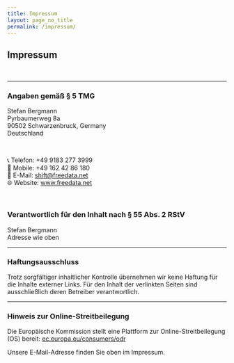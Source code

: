 ```yaml
---
title: Impressum
layout: page_no_title
permalink: /impressum/
---
```


<section class="legal">
  <h2>Impressum</h2>
  <br>

  <hr/>

  <h3>Angaben gemäß § 5 TMG</h3>
  <p>
    Stefan Bergmann <br/>
    Pyrbaumerweg 8a <br/>
    90502 Schwarzenbruck, Germany <br/>
    Deutschland
  </p>

<br>
  <p>
    📞 Telefon: +49 9183 277 3999 <br>
    📱 Mobile: +49 162 42 86 180 <br/>
    📧 E-Mail: <a href="mailto:shift@freedata.net">shift@freedata.net</a> <br/>
    🌐 Website: <a href="https://www.freedata.net">www.freedata.net</a>
  </p>

<br>
  <h3>Verantwortlich für den Inhalt nach § 55 Abs. 2 RStV</h3>
  <p>
    Stefan Bergmann <br/>
    Adresse wie oben
  </p>

  <hr/>
  <h3>Haftungsausschluss</h3>
  <p>
    Trotz sorgfältiger inhaltlicher Kontrolle übernehmen wir keine Haftung für die Inhalte externer Links. 
    Für den Inhalt der verlinkten Seiten sind ausschließlich deren Betreiber verantwortlich.
  </p>

  <hr/>
  <h3>Hinweis zur Online-Streitbeilegung</h3>
  <p>
    Die Europäische Kommission stellt eine Plattform zur Online-Streitbeilegung (OS) bereit: 
    <a href="https://ec.europa.eu/consumers/odr" target="_blank">ec.europa.eu/consumers/odr</a>
  </p>
  <p>Unsere E-Mail-Adresse finden Sie oben im Impressum.</p>

</section>

